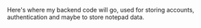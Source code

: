 Here's where my backend code will go, used for storing accounts, authentication and maybe to store notepad data.